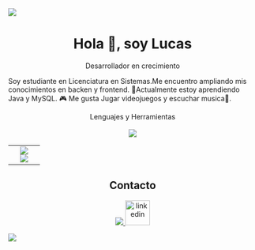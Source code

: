 <img src = "https://user-images.githubusercontent.com/73097560/115834477-dbab4500-a447-11eb-908a-139a6edaec5c.gif">

<div id="user">
  <h1 align="center">Hola 👋, soy Lucas</h1>
  <p align="center">Desarrollador en crecimiento </p>
</div>

Soy estudiante en Licenciatura en Sistemas.Me encuentro ampliando mis conocimientos
en backen y frontend. 
🌱Actualmente estoy aprendiendo Java y MySQL.
🎮 Me gusta Jugar videojuegos y escuchar musica🎵.

<!--iconos-->
<p align="center">
  <a>Lenguajes y Herramientas</a><br>
  <br><a href="https://skillicons.dev">
    <img src="https://skillicons.dev/icons?i=github,html,java,git" />
  </a>
</p>

<!-- Estadísticas -->
<table align="center">
  <tr>
    <td width="50%" align="center">
      <img src="https://github-readme-stats.vercel.app/api?username=ArayaLucas97&theme=dark&show_icons=true&count_private=true" /><br>
      <img src="https://github-readme-stats.vercel.app/api/top-langs/?username=ArayaLucas97&layout=compact&theme=dark" />
  </tr>
</table>

<!-- Sección de Contacto -->
<h2 align="center">Contacto</h2>
<p align="center">
  <a href="http://www.linkedin.com/in/lucas-araya-a85139220/" target="_blank">
  <img src="https://skillicons.dev/icons?i=discord"/>
  <img src="https://user-images.githubusercontent.com/88904952/234979284-68c11d7f-1acc-4f0c-ac78-044e1037d7b0.png" alt="linkedin" height="50" width="50" />
  
  </a>
</p>
<img src = "https://user-images.githubusercontent.com/73097560/115834477-dbab4500-a447-11eb-908a-139a6edaec5c.gif">

